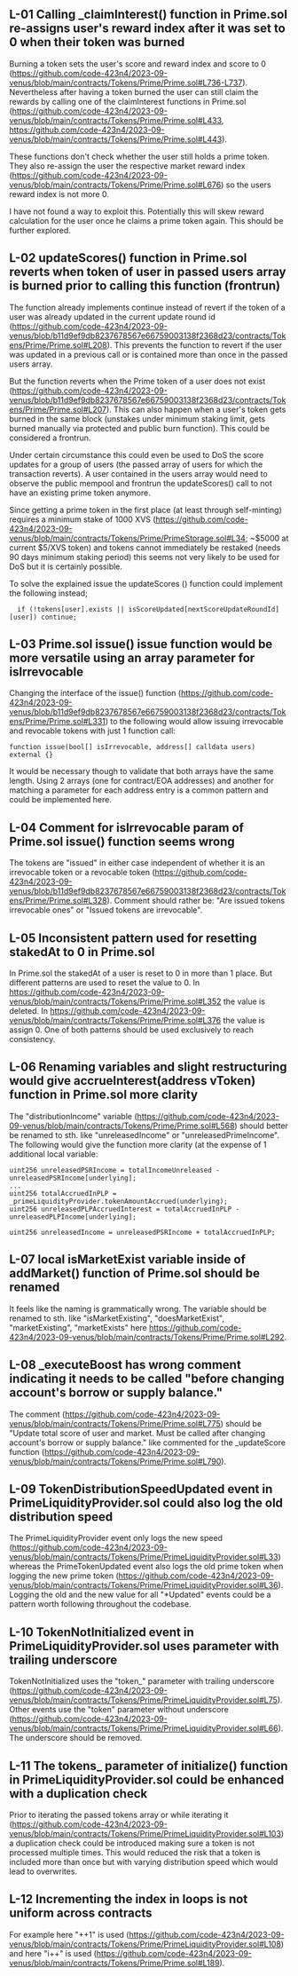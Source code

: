 ## L-01 Calling _claimInterest() function in Prime.sol re-assigns user's reward index after it was set to 0 when their token was burned
Burning a token sets the user's score and reward index and score to 0 (https://github.com/code-423n4/2023-09-venus/blob/main/contracts/Tokens/Prime/Prime.sol#L736-L737). Nevertheless after having a token burned the user can still claim the rewards by calling one of the claimInterest functions in Prime.sol (https://github.com/code-423n4/2023-09-venus/blob/main/contracts/Tokens/Prime/Prime.sol#L433, https://github.com/code-423n4/2023-09-venus/blob/main/contracts/Tokens/Prime/Prime.sol#L443).

These functions don't check whether the user still holds a prime token. They also re-assign the user the respective market reward index (https://github.com/code-423n4/2023-09-venus/blob/main/contracts/Tokens/Prime/Prime.sol#L676) so the users reward index is not more 0.

I have not found a way to exploit this. Potentially this will skew reward calculation for the user once he claims a prime token again. This should be further explored.

## L-02 updateScores() function in Prime.sol reverts when token of user in passed users array is burned prior to calling this function (frontrun)

The function already implements continue instead of revert if the token of a user was already updated in the current update round id (https://github.com/code-423n4/2023-09-venus/blob/b11d9ef9db8237678567e66759003138f2368d23/contracts/Tokens/Prime/Prime.sol#L208). This prevents the function to revert if the user was updated in a previous call or is contained more than once in the passed users array.

But the function reverts when the Prime token of a user does not exist (https://github.com/code-423n4/2023-09-venus/blob/b11d9ef9db8237678567e66759003138f2368d23/contracts/Tokens/Prime/Prime.sol#L207). This can also happen when a user's token gets burned in the same block (unstakes under minimum staking limit, gets burned manually via protected and public burn function). This could be considered a frontrun.

Under certain circumstance this could even be used to DoS the score updates for a group of users (the passed array of users for which the transaction reverts). A user contained in the users array would need to observe the public mempool and frontrun the updateScores() call to not have an existing prime token anymore.

Since getting a prime token in the first place (at least through self-minting) requires a minimum stake of 1000 XVS (https://github.com/code-423n4/2023-09-venus/blob/main/contracts/Tokens/Prime/PrimeStorage.sol#L34; ~$5000 at current $5/XVS token) and tokens cannot immediately be restaked (needs 90 days minimum staking period) this seems not very likely to be used for DoS but it is certainly possible.

To solve the explained issue the updateScores () function could implement the following instead;
```Solidity
  if (!tokens[user].exists || isScoreUpdated[nextScoreUpdateRoundId][user]) continue;
```

## L-03 Prime.sol issue() issue function would be more versatile using an array parameter for isIrrevocable
Changing the interface of the issue() function (https://github.com/code-423n4/2023-09-venus/blob/b11d9ef9db8237678567e66759003138f2368d23/contracts/Tokens/Prime/Prime.sol#L331) to the following would allow issuing irrevocable and revocable tokens with just 1 function call:

```Solidity
function issue(bool[] isIrrevocable, address[] calldata users) external {}
```

It would be necessary though to validate that both arrays have the same length. Using 2 arrays (one for contract/EOA addresses) and another for matching a parameter for each address entry is a common pattern and could be implemented here.

## L-04 Comment for isIrrevocable param of Prime.sol issue() function seems wrong
The tokens are "issued" in either case independent of whether it is an irrevocable token or a revocable token (https://github.com/code-423n4/2023-09-venus/blob/b11d9ef9db8237678567e66759003138f2368d23/contracts/Tokens/Prime/Prime.sol#L328). Comment should rather be: "Are issued tokens irrevocable ones" or "Issued tokens are irrevocable".

## L-05 Inconsistent pattern used for resetting stakedAt to 0 in Prime.sol
In Prime.sol the stakedAt of a user is reset to 0 in more than 1 place. But different patterns are used to reset the value to 0. In https://github.com/code-423n4/2023-09-venus/blob/main/contracts/Tokens/Prime/Prime.sol#L352 the value is deleted. In https://github.com/code-423n4/2023-09-venus/blob/main/contracts/Tokens/Prime/Prime.sol#L376 the value is assign 0. One of both patterns should be used exclusively to reach consistency.

## L-06 Renaming variables and slight restructuring would give accrueInterest(address vToken) function in Prime.sol more clarity
The "distributionIncome" variable (https://github.com/code-423n4/2023-09-venus/blob/main/contracts/Tokens/Prime/Prime.sol#L568) should better be renamed to sth. like "unreleasedIncome" or "unreleasedPrimeIncome". The following would give the function more clarity (at the expense of 1 additional local variable:
```Solidity
uint256 unreleasedPSRIncome = totalIncomeUnreleased - unreleasedPSRIncome[underlying];
...
uint256 totalAccruedInPLP = _primeLiquidityProvider.tokenAmountAccrued(underlying);
uint256 unreleasedPLPAccruedInterest = totalAccruedInPLP - unreleasedPLPIncome[underlying];

uint256 unreleasedIncome = unreleasedPSRIncome + totalAccruedInPLP;
```

## L-07 local isMarketExist variable inside of addMarket() function of Prime.sol should be renamed
It feels like the naming is grammatically wrong. The variable should be renamed to sth. like "isMarketExisting", "doesMarketExist", "marketExisting", "marketExists" here https://github.com/code-423n4/2023-09-venus/blob/main/contracts/Tokens/Prime/Prime.sol#L292.

## L-08 _executeBoost has wrong comment indicating it needs to be called "before changing account's borrow or supply balance."
The comment (https://github.com/code-423n4/2023-09-venus/blob/main/contracts/Tokens/Prime/Prime.sol#L775) should be "Update total score of user and market. Must be called after changing account's borrow or supply balance." like commented for the _updateScore function (https://github.com/code-423n4/2023-09-venus/blob/main/contracts/Tokens/Prime/Prime.sol#L790).

## L-09 TokenDistributionSpeedUpdated event in PrimeLiquidityProvider.sol could also log the old distribution speed
The PrimeLiquidityProvider event only logs the new speed (https://github.com/code-423n4/2023-09-venus/blob/main/contracts/Tokens/Prime/PrimeLiquidityProvider.sol#L33) whereas the PrimeTokenUpdated event also logs the old prime token when logging the new prime token (https://github.com/code-423n4/2023-09-venus/blob/main/contracts/Tokens/Prime/PrimeLiquidityProvider.sol#L36). Logging the old and the new value for all "*Updated" events could be a pattern worth following throughout the codebase.

## L-10 TokenNotInitialized event in PrimeLiquidityProvider.sol uses parameter with trailing underscore
TokenNotInitialized uses the "token_" parameter with trailing underscore (https://github.com/code-423n4/2023-09-venus/blob/main/contracts/Tokens/Prime/PrimeLiquidityProvider.sol#L75). Other events use the "token" parameter without underscore (https://github.com/code-423n4/2023-09-venus/blob/main/contracts/Tokens/Prime/PrimeLiquidityProvider.sol#L66). The underscore should be removed.

## L-11 The tokens_ parameter of initialize() function in PrimeLiquidityProvider.sol could be enhanced with a duplication check
Prior to iterating the passed tokens array or while iterating it (https://github.com/code-423n4/2023-09-venus/blob/main/contracts/Tokens/Prime/PrimeLiquidityProvider.sol#L103) a duplication check could be introduced making sure a token is not processed multiple times. This would reduced the risk that a token is included more than once but with varying distribution speed which would lead to overwrites.

## L-12 Incrementing the index in loops is not uniform across contracts
For example here "++1" is used (https://github.com/code-423n4/2023-09-venus/blob/main/contracts/Tokens/Prime/PrimeLiquidityProvider.sol#L108) and here "i++" is used (https://github.com/code-423n4/2023-09-venus/blob/main/contracts/Tokens/Prime/Prime.sol#L189).



